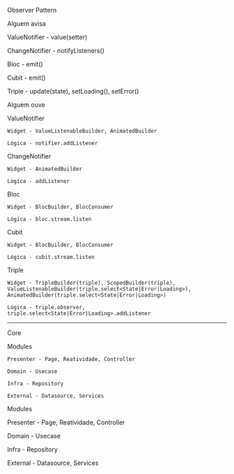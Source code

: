 Observer Pattern

Alguem avisa

  ValueNotifier - value(setter)

  ChangeNotifier - notifyListeners()

  Bloc - emit()

  Cubit - emit()

  Triple - update(state), setLoading(), setError()

Alguem ouve

  ValueNotifier

    Widget - ValueListenableBuilder, AnimatedBuilder

    Lógica - notifier.addListener

  ChangeNotifier

    Widget - AnimatedBuilder

    Lógica - addListener

  Bloc

    Widget - BlocBuilder, BlocConsumer

    Lógica - bloc.stream.listen

  Cubit

    Widget - BlocBuilder, BlocConsumer

    Lógica - cubit.stream.listen

  Triple

    Widget - TripleBuilder(triple), ScopedBuilder(triple), ValueListenableBuilder(triple.select<State|Error|Loading>), AnimatedBuilder(triple.select<State|Error|Loading>)

    Lógica - triple.observer, triple.select<State|Error|Loading>.addListener

---

Core

  Modules

    Presenter - Page, Reatividade, Controller

    Domain - Usecase

    Infra - Repository

    External - Datasource, Services

Modules

  Presenter - Page, Reatividade, Controller

  Domain - Usecase

  Infra - Repository

  External - Datasource, Services

